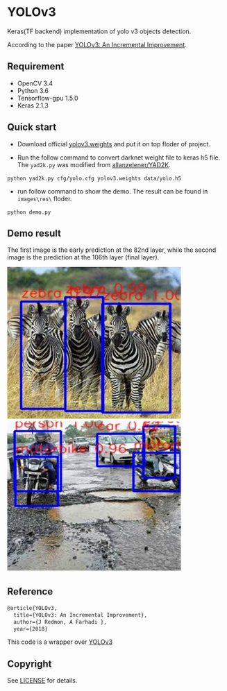 # YOLOv3
Keras(TF backend) implementation of yolo v3 objects detection. 

According to the paper [YOLOv3: An Incremental Improvement](https://pjreddie.com/media/files/papers/YOLOv3.pdf).

## Requirement
- OpenCV 3.4
- Python 3.6    
- Tensorflow-gpu 1.5.0  
- Keras 2.1.3

## Quick start

- Download official [yolov3.weights](https://pjreddie.com/media/files/yolov3.weights) and put it on top floder of project.

- Run the follow command to convert darknet weight file to keras h5 file. The `yad2k.py` was modified from [allanzelener/YAD2K](https://github.com/allanzelener/YAD2K).
```
python yad2k.py cfg/yolo.cfg yolov3.weights data/yolo.h5
```

- run follow command to show the demo. The result can be found in `images\res\` floder.
```
python demo.py
```

## Demo result

The first image is the early prediction at the 82nd layer, while the second image is the prediction at the 106th layer (final layer).

<img width="400" height="350" src="/images/res/zebra.jpeg"/><img width="400" height="350" src="/images/res/traffic.jpg"/>


## Reference

	@article{YOLOv3,  
	  title={YOLOv3: An Incremental Improvement},  
	  author={J Redmon, A Farhadi },
	  year={2018}
	  
This code is a wrapper over [YOLOv3](https://github.com/xiaochus/YOLOv3)



## Copyright
See [LICENSE](LICENSE) for details.
